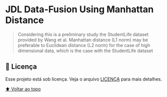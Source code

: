 # JDL Data-Fusion Using Manhattan Distance

> Considering this is a preliminary study the StudentLife dataset provided by Wang et al.
> Manhattan distance (L1 norm) may be preferable to Euclidean distance (L2 norm) for the case of high dimensional data, which is the case with the StudentLife dataset


## 📝 Licença

Esse projeto está sob licença. Veja o arquivo [LICENÇA](LICENSE.md) para mais detalhes.

[⬆ Voltar ao topo](#nome-do-projeto)<br>

